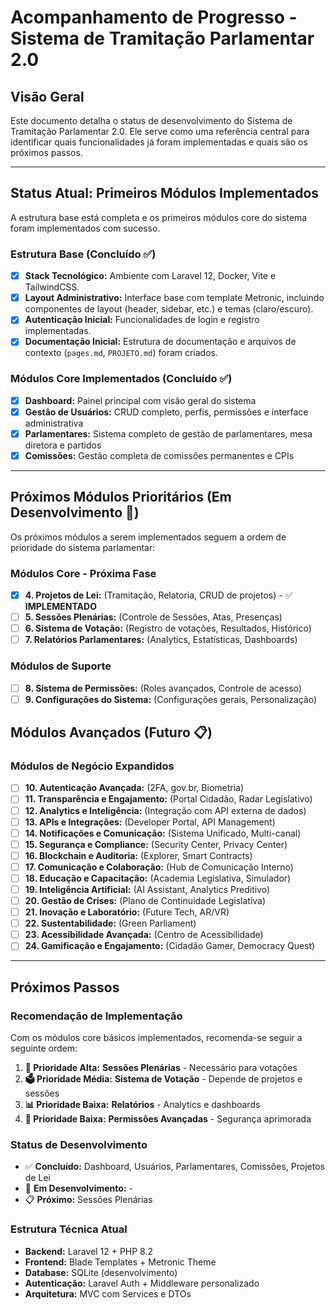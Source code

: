 # Acompanhamento de Progresso - Sistema de Tramitação Parlamentar 2.0

## Visão Geral

Este documento detalha o status de desenvolvimento do Sistema de Tramitação Parlamentar 2.0. Ele serve como uma referência central para identificar quais funcionalidades já foram implementadas e quais são os próximos passos.

---

## Status Atual: **Primeiros Módulos Implementados**

A estrutura base está completa e os primeiros módulos core do sistema foram implementados com sucesso.

### Estrutura Base (Concluído ✅)

- [x] **Stack Tecnológico:** Ambiente com Laravel 12, Docker, Vite e TailwindCSS.
- [x] **Layout Administrativo:** Interface base com template Metronic, incluindo componentes de layout (header, sidebar, etc.) e temas (claro/escuro).
- [x] **Autenticação Inicial:** Funcionalidades de login e registro implementadas.
- [x] **Documentação Inicial:** Estrutura de documentação e arquivos de contexto (`pages.md`, `PROJETO.md`) foram criados.

### Módulos Core Implementados (Concluído ✅)

- [x] **Dashboard:** Painel principal com visão geral do sistema
- [x] **Gestão de Usuários:** CRUD completo, perfis, permissões e interface administrativa
- [x] **Parlamentares:** Sistema completo de gestão de parlamentares, mesa diretora e partidos
- [x] **Comissões:** Gestão completa de comissões permanentes e CPIs

---

## Próximos Módulos Prioritários (Em Desenvolvimento 🚧)

Os próximos módulos a serem implementados seguem a ordem de prioridade do sistema parlamentar:

### Módulos Core - Próxima Fase
- [x] **4. Projetos de Lei:** (Tramitação, Relatoria, CRUD de projetos) - ✅ **IMPLEMENTADO**
- [ ] **5. Sessões Plenárias:** (Controle de Sessões, Atas, Presenças)
- [ ] **6. Sistema de Votação:** (Registro de votações, Resultados, Histórico)
- [ ] **7. Relatórios Parlamentares:** (Analytics, Estatísticas, Dashboards)

### Módulos de Suporte
- [ ] **8. Sistema de Permissões:** (Roles avançados, Controle de acesso)
- [ ] **9. Configurações do Sistema:** (Configurações gerais, Personalização)

## Módulos Avançados (Futuro 📋)

### Módulos de Negócio Expandidos
- [ ] **10. Autenticação Avançada:** (2FA, gov.br, Biometria)
- [ ] **11. Transparência e Engajamento:** (Portal Cidadão, Radar Legislativo)
- [ ] **12. Analytics e Inteligência:** (Integração com API externa de dados)
- [ ] **13. APIs e Integrações:** (Developer Portal, API Management)
- [ ] **14. Notificações e Comunicação:** (Sistema Unificado, Multi-canal)
- [ ] **15. Segurança e Compliance:** (Security Center, Privacy Center)
- [ ] **16. Blockchain e Auditoria:** (Explorer, Smart Contracts)
- [ ] **17. Comunicação e Colaboração:** (Hub de Comunicação Interno)
- [ ] **18. Educação e Capacitação:** (Academia Legislativa, Simulador)
- [ ] **19. Inteligência Artificial:** (AI Assistant, Analytics Preditivo)
- [ ] **20. Gestão de Crises:** (Plano de Continuidade Legislativa)
- [ ] **21. Inovação e Laboratório:** (Future Tech, AR/VR)
- [ ] **22. Sustentabilidade:** (Green Parliament)
- [ ] **23. Acessibilidade Avançada:** (Centro de Acessibilidade)
- [ ] **24. Gamificação e Engajamento:** (Cidadão Gamer, Democracy Quest)

---

## Próximos Passos

### Recomendação de Implementação

Com os módulos core básicos implementados, recomenda-se seguir a seguinte ordem:

1. **🎯 Prioridade Alta:** **Sessões Plenárias** - Necessário para votações
2. **🗳️ Prioridade Média:** **Sistema de Votação** - Depende de projetos e sessões
3. **📊 Prioridade Baixa:** **Relatórios** - Analytics e dashboards
4. **🔐 Prioridade Baixa:** **Permissões Avançadas** - Segurança aprimorada

### Status de Desenvolvimento
- ✅ **Concluído:** Dashboard, Usuários, Parlamentares, Comissões, Projetos de Lei
- 🚧 **Em Desenvolvimento:** -
- 📋 **Próximo:** Sessões Plenárias

### Estrutura Técnica Atual
- **Backend:** Laravel 12 + PHP 8.2
- **Frontend:** Blade Templates + Metronic Theme
- **Database:** SQLite (desenvolvimento)
- **Autenticação:** Laravel Auth + Middleware personalizado
- **Arquitetura:** MVC com Services e DTOs 
